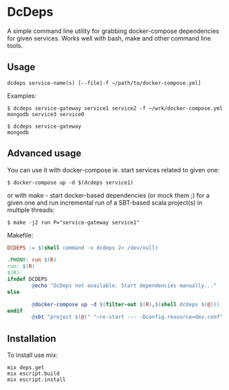 # DcDeps

A simple command line utility for grabbing docker-compose dependencies for given services. Works well with bash, make and other command line tools. 

## Usage

```
dcdeps service-name(s) [--file|-f ~/path/to/docker-compose.yml]
```
Examples:
```
$ dcdeps service-gateway service1 service2 -f ~/wrk/docker-compose.yml
mongodb service3 service0

$ dcdeps service-gateway
mongodb
```

## Advanced usage
You can use it with docker-compose ie. start services related to given one:
```
$ docker-compose up -d $(dcdeps service1)
```

or with make - start docker-based dependencies (or mock them ;) for a given one and run incremental run of a SBT-based scala project(s) in multiple threads:
```
$ make -j2 run P="service-gateway service1"
```
Makefile:
```Makefile
DCDEPS := $(shell command -v dcdeps 2> /dev/null)

.PHONY: run $(R)
run: $(R)
$(R):
ifndef DCDEPS
		@echo "DcDeps not available. Start dependencies manually..."
else

		@docker-compose up -d $(filter-out $(R),$(shell dcdeps $(@)))		
endif
		@sbt "project $(@)" "~re-start --- -Dconfig.resource=dev.conf"
```

## Installation

To install use mix:
```
mix deps.get
mix escript.build
mix escript.install
```

